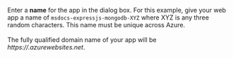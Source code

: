 Enter a **name** for the app in the dialog box.  For this example, give your web app a name of `msdocs-expressjs-mongodb-XYZ` where XYZ is any three random characters. This name must be unique across Azure.<br>
<br>
The fully qualified domain name of your app will be *https://<app name>.azurewebsites.net*.